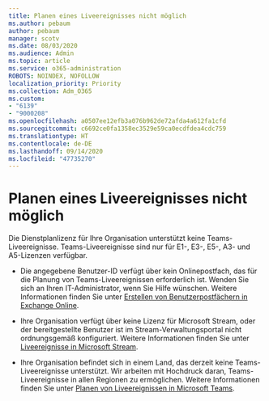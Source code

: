 ```yaml
---
title: Planen eines Liveereignisses nicht möglich
ms.author: pebaum
author: pebaum
manager: scotv
ms.date: 08/03/2020
ms.audience: Admin
ms.topic: article
ms.service: o365-administration
ROBOTS: NOINDEX, NOFOLLOW
localization_priority: Priority
ms.collection: Adm_O365
ms.custom:
- "6139"
- "9000208"
ms.openlocfilehash: a0507ee12efb3a076b962de72afda4a612fa1cfd
ms.sourcegitcommit: c6692ce0fa1358ec3529e59ca0ecdfdea4cdc759
ms.translationtype: HT
ms.contentlocale: de-DE
ms.lasthandoff: 09/14/2020
ms.locfileid: "47735270"
---
```

# <a name="unable-to-schedule-a-live-event"></a>Planen eines Liveereignisses nicht möglich

Die Dienstplanlizenz für Ihre Organisation unterstützt keine Teams-Liveereignisse. Teams-Liveereignisse sind nur für E1-, E3-, E5-, A3- und A5-Lizenzen verfügbar.

- Die angegebene Benutzer-ID verfügt über kein Onlinepostfach, das für die Planung von Teams-Liveereignissen erforderlich ist. Wenden Sie sich an Ihren IT-Administrator, wenn Sie Hilfe wünschen. Weitere Informationen finden Sie unter [Erstellen von Benutzerpostfächern in Exchange Online](https://docs.microsoft.com/exchange/recipients-in-exchange-online/create-user-mailboxes).

- Ihre Organisation verfügt über keine Lizenz für Microsoft Stream, oder der bereitgestellte Benutzer ist im Stream-Verwaltungsportal nicht ordnungsgemäß konfiguriert. Weitere Informationen finden Sie unter [Liveereignisse in Microsoft Stream](https://docs.microsoft.com/stream/live-event-overview).

- Ihre Organisation befindet sich in einem Land, das derzeit keine Teams-Liveereignisse unterstützt. Wir arbeiten mit Hochdruck daran, Teams-Liveereignisse in allen Regionen zu ermöglichen. Weitere Informationen finden Sie unter [Planen von Liveereignissen in Microsoft Teams](https://docs.microsoft.com/microsoftteams/teams-live-events/plan-for-teams-live-events).